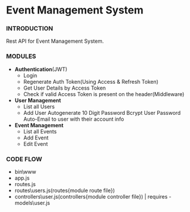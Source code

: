 # Event Management System

### INTRODUCTION
Rest API for Event Management System.

### MODULES
- **Authentication**(JWT)
	- Login
	- Regenerate Auth Token(Using Access & Refresh Token)
	- Get User Details by Access Token
	- Check if valid Access Token is present on the header(Middleware)
- **User Management**
     - List all Users
     - Add User
	 	  Autogenerate 10 Digit Password
	 	  Bcrypt User Password
		   Auto-Email to user with their account info
- **Event Management**
     - List all Events
     - Add Event
	 - Edit Event

### CODE FLOW
- bin\www 
- app.js
- routes.js
- routes\users.js(routes\{module route file})
- controllers\user.js(controllers\{module controller file}) | requires - models\user.js